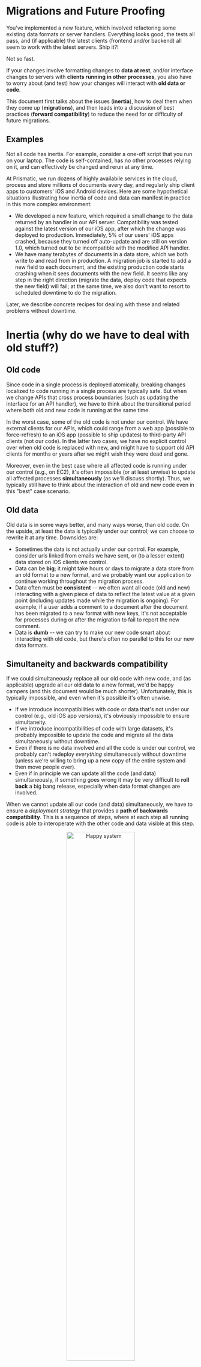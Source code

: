 # Migrations and Future Proofing

You've implemented a new feature, which involved refactoring some existing data formats or server handlers.  Everything looks good, the tests all pass, and (if applicable) the latest clients (frontend and/or backend) all seem to work with the latest servers.  Ship it?!

Not so fast.  

If your changes involve formatting changes to **data at rest**, and/or interface changes to servers with **clients running in other processes**, you also have to worry about (and test) how your changes will interact with **old data or code**.

This document first talks about the issues (**inertia**), how to deal them when they come up (**migrations**), and then leads into a discussion of best practices (**forward compatibility**) to reduce the need for or difficulty of future migrations.  

## Examples

Not all code has inertia.  For example, consider a one-off script that you run on your laptop.  The code is self-contained, has no other processes relying on it, and can effectively be changed and rerun at any time.

At Prismatic, we run dozens of highly availabile services in the cloud, process and store millions of documents every day, and regularly ship client apps to customers' iOS and Android devices.  Here are some hypothetical situations illustrating how inertia of code and data can manifest in practice in this more complex environment:

 - We developed a new feature, which required a small change to the data returned by an handler in our API server. Compatibility was tested against the latest version of our iOS app, after which the change was deployed to production.  Immediately, 5% of our users' iOS apps crashed, because they turned off auto-update and are still on version 1.0, which turned out to be incompatible with the modified API handler. 
 - We have many terabytes of documents in a data store, which we both write to and read from in production.  A migration job is started to add a new field to each document, and the existing production code starts crashing when it sees documents with the new field.  It seems like any step in the right direction (migrate the data, deploy code that expects the new field) will fail; at the same time, we also don't want to resort to scheduled downtime to do the migration.
    
Later, we describe concrete recipes for dealing with these and related problems without downtime.  

# Inertia (why do we have to deal with old stuff?) 

## Old code 

Since code in a single process is deployed atomically, breaking changes localized to code running in a single process are typically safe.  But when we change APIs that cross process boundaries (such as updating the interface for an API handler), we have to think about the transitional period where both old and new code is running at the same time.  

In the worst case, some of the old code is not under our control.  We have external clients for our APIs, which could range from a web app (possible to force-refresh) to an iOS app (possible to ship updates) to third-party API clients (not our code).  In the latter two cases, we have no explicit control over when old code is replaced with new, and might have to support old API clients for months or years after we might wish they were dead and gone.  

Moreover, even in the best case where all affected code is running under our control (e.g., on EC2), it's often impossible (or at least unwise) to update all affected processes **simultaneously** (as we'll discuss shortly).  Thus, we typically still have to think about the interaction of old and new code even in this "best" case scenario.


## Old data 

Old data is in some ways better, and many ways worse, than old code.  On the upside, at least the data is typically under our control; we can choose to rewrite it at any time.  Downsides are:

 - Sometimes the data is not actually under our control.  For example, consider urls linked from emails we have sent, or (to a lesser extent) data stored on iOS clients we control. 
 - Data can be **big**; it might take hours or days to migrate a data store from an old format to a new format, and we probably want our application to continue working throughout the migration process.
 - Data often must be **consistent** -- we often want all code (old and new) interacting with a given piece of data to reflect the latest value at a given point (including updates made while the migration is ongoing).  For example, if a user adds a comment to a document after the document has been migrated to a new format with new keys, it's not acceptable for processes during or after the migration to fail to report the new comment.
 - Data is **dumb** -- we can try to make our new code smart about interacting with old code, but there's often no parallel to this for our new data formats. 
 

## Simultaneity and backwards compatibility

If we could simultaneously replace all our old code with new code, and (as applicable) upgrade all our old data to a new format, we'd be happy campers (and this document would be much shorter).  Unfortunately, this is typically impossible, and even when it's possible it's often unwise.  

 - If we introduce incompatibilities with code or data that's not under our control (e.g., old iOS app versions), it's obviously impossible to ensure simultaneity.
 - If we introduce incompatibilities of code with large datasets, it's probably impossible to update the code and migrate all the data simultaneously without downtime.
 - Even if there is no data involved and all the code is under our control, we probably can't redeploy *everything* simultaneously without downtime (unless we're willing to bring up a new copy of the entire system and then move people over).  
 - Even if in principle we can update all the code (and data) simultaneously, if something goes wrong it may be very difficult to  **roll back** a big bang release, especially when data format changes are involved. 
 
When we cannot update all our code (and data) simultaneously, we have to ensure a *deployment strategy* that provides a **path of backwards compatibility**.  This is a sequence of steps, where at each step all running code is able to interoperate with the other code and data visible at this step.  

<p align="center"><img title="Happy system" src="migrations/1.png" width=60%></p>

This example shows a simple system, where we have two processes that read and write from a data store. There is a server that reads and writes to the same datastore and provides an API for clients (e.g, our iOS app).  In this case the system is "happy", since all all communication links are compatible (indicated by green links).  Conceptually, our deployment strategy must ensure that at every step the entire system stays "happy" in this way.

The next section describes recipes for such deployment strategies.


# Migrations (scenarios and strategies)

This section covers various scenarios and strategies for providing a path of backwards compatibility, in roughly increasing order of difficulty.  

## Full forwards and backwards compatibility

The best-case scenario is full compatibility.  All old code can interact with all new code and data, and all new code can interact with all old code and data out there.  

<p align="center"><img title="Happy change" src="migrations/2.png" width=50%></p>

In this happy scenario, new code can be deployed at any time, in any order.  Achieving this result often requires careful forethought (and sometimes incurs an accumulation of cruft, which can often only be removed by breaking changes).  A common significant change that can sometimes be carried out with full compatibility is the addition or removal of new optional keys/columns; this works when old code is sufficiently flexible to handle the new data as-is.  More on this in the next section on forward compatibility.

## Breaking code changes (no data changes)

As mentioned above, breaking changes to code are typically easier to deal with than breaking changes to data formats.  

### Deploy dependencies (additions only)

If your change only involves adding new methods to an API, or a new data format, old clients can often continue to function as-is.  For example, perhaps we add a new handler to our API to support of a new feature in our iOS app.  In this case, the typical complication is the introduction of a **deploy dependency** -- the server with the new APIs (or producer of the new data) must be deployed before all consumers of the new APIs/data.  The only exception is if the consumers are made robustly backwards compatible (able to gracefully handle missing new APIs/data), in which case we're in the previous happy situation.  

<p align="center"><img title="Deploy dependency" src="migrations/3.png" width=50%></p>

The basic steps in this deployment strategy are are:

1. The initial situation, with old server and client
2. The new server(s) are deployed, which are backwards-compatible with the old client
3. The new client(s) are deployed, which can rely on the functionality in the new server
4. (optional) At some later point, the old client is fully replaced by the new

Deploy dependencies are relatively harmless, but should be handled carefully to ensure that the new code is not deployed in the wrong order.  Whenever possible, server and client changes should be made in separate changesets, loudly *declared* in pull requests, and the client change should only be merged to a production branch *after* the server change has been merged and fully deployed.  

As we'll discuss in the final section, extensions to existing methods (such as the addition of new fields to responses) can often be handled in this setup if clients are carefully designed to be forward-compatible with such changes.  
 

### API versioning (breaking code changes)

Suppose we have an existing API method `/interests` that returns a list of `String`s to describe a user's interests.  A new feature of the iOS app requires more information about each interest, so we want to change this to a list of maps like `{'name':foo, ...}`.  Breaking changes like this introduce fatal cycles into the "deploy dependency graph", since new clients need new server APIs and old clients need old APIs, but all the old code can't usually be replaced simultaneously.  

<p align="center"><img title="Sad Panda" src="migrations/4.png" width=50%></p>

Assuming there are no changes to data at rest, these changes can be converted into the happier "additions only" scenario above by using **API versioning**, (e.g., adding a new method `v2/interests` rather than making breaking changes to `v1/interests`).   

<p align="center"><img title="API versioning" src="migrations/5.png" width=50%></p>

The deployment strategy here is the same as in the previous section:

1. The initial situation, with old server and client
2. The new server is deployed, with the old endpoint preserved for the old client and a new endpoint for the new client
3. The new client is deployed, which uses the new endpoint
4. (optional) At some later point, the old client is fully replaced and the old endpoint can be removed from the server.

The cost of API versioning is that until (4) you have two API methods that do similar things, and they must both be maintained and tested until all code that access the old one is gone and it can be deleted.  Maintenance is further complicated if both methods interact with common data that must be kept in sync, especially when the new method needs to store data not representable in the new format.


## Breaking data format changes 

As described in the previous section, backwards-incompatible data changes are more complex since data cannot typically be updated atomically the way code can; because data is both **big** and **dumb**, it may take a long time to migrate, and it typically can't smartly present itself to old code in a way that papers over the incompatibilities.  

*Note that this document primarily describes general approaches applicable to any data storage technology; for sufficiently "smart" systems (such as SQL) other approaches may be applicable, which we only touch on briefly here.*

### Aside: data versioning

As with APIs, overcoming breaking data format changes typically require **versioning** (or downtime).  There are at least two ways to version data:

1. **In-place:** store a version number inside each datum (or otherwise infer the version from the data), and as you upgrade overwrite the old datum (backing it up if desired).  Adapting the above example to data-at-rest, we might have a single storage location `interests` that stores a mapping from `user-id` to **either** `{:version "1" :data ["cats" "dogs"]}` or `{:version "2" :data [{:name "cats" ...} {:name "dogs" ...}]}`.
2. **Multi-place:** store data in a versioned location, so that new versions can live alongside old versions.  Using the same example, we might have one location `interests_1` that maps `user-id` to `["cats" "dogs"]` and a new location `interests_2` that maps `user-id` to `[{:name "cats" ...} {:name "dogs" ...}]`.

The advantage of in-place versioning is that there's a single location to find the latest version of a datum.  This can make it much easier to ensure data consistency between processes (as we'll see in a second), especially when there are multiple concurrent writers that need transactional semantics.  However, the disadvantage is that during deployment you must ensure that all running code can read all data versions currently in play.

Multi-place versioning can be simpler because each process can read data in a single format, by just choosing the appropriate location to read from.  However, now the onus is on the programmer to ensure consistency requirements are met across all versions of a datum in play.  When consistency requirements are lax (e.g., write-once data), this approach can be much simpler, and also has a much easier story for supporting old code and rolling back as needed.

As we will see, zero-downtime approaches to data migration typically involve either **pausing writes**, or deploying code that can **simultaneously read *or* write both versions** of data for the duration of the migration.  

### Migrating static data (no writers)

Things are simple if the data being migrated is static (or writes can be avoided or deferred during the migration).  In this case, the steps to migrate are:

1. The data is migrated in the background to the new format (multi-place versioning must be used to avoid breaking existing readers)
2. Readers are deployed to read the new format from location 
3. (optional) The old data can be deleted, and writes can resume on the new data
 
This is effectively a simplified version of the "Write Both" migration in the next subsection.  To migrate in-place, there is also a simplified version of the "Read Both" migration below that works when writes are paused.

### "Write Both" migrations (often best for single writer)

Things become significantly more complicated when you need to accommodate writes to your data during the migration process, because you have to ensure that writes during the migration are all captured in the new format by the end of the migration.  

If there is at most a single writer (per datum), the simplest option is often the "Write Both" migration with multi-place versioning.  

For example, when a new user signs up for Prismatic with a Twitter account, within seconds a worker process fetches the user's tweets, analyzes all shared URLs, and stores suggested topics in S3 for presentation later in the onboarding process.  While we have multiple workers computing topic suggestions, the data is effectively write-once with no concurrency concerns, so a "Write Both" migration was appropriate when we wanted to make breaking changes to the suggestions data format.

<p align="center"><img title="Write Both" src="migrations/6.png" width=60%></p>

In this deployment strategy, the writer propagates changes to both the new and old formats throughout the duration of the migration:  

1. The initial situation, with one read/write process and any number of additional readers interacting with the old data
2. The writer is deployed with code that continues to read from the old location, but writes to **both** the old location as well as a new location in the new format 
3. The data is batch migrated from the old to new format.  Note that the batch migration process is technically an additional writer that must be properly synchronized with other writer(s) to avoid losing their concurrent updates.  This can sometimes be simplified by running the migration **inside** the writer (which could be combined with step (2) in a single deploy).  
4. Readers are deployed to read from the new location
5. The writer is deployed to read and write only from the new location, and old data can be archived

The primary advantages of this approach are:

 - Readers only need to be deployed once, and the writer only needs to be deployed twice
 - Readers do not need to be concerned with multiple versions of data, and it's always clear where to find the latest version of a datum
 - Readers can be updated incrementally -- if you have many different clients for your data, you can take as long as you want to move them all over to the new format in step (4) -- and each reader only needs to be updated and deployed once
 
However, there are several disadvantages that are alleviated by the more complex "Read Latest" migration described next:

 - The new format cannot be used to store new information not representable in the old format until all old data is migrated and the migration is completed in step (5).  
 - Multi-place versioning must be used, which requires twice as much storage and write bandwidth during the migration
 - It can be difficult to adapt this approach to multiple concurrent writers, because unless all writers are deployed concurrently in step (5) data loss can ensue (new writer 1 writes a new datum to the new format only, while old writer 2 is still reading from the old format)
 - Even with a single writer, it can be difficult to properly synchronize the writer and batch migration job across the two data locations to avoid concurrency issues
 
#### Variations: SQL databases and transaction logs

That said, there are some common variations of the "Write Both" approach for multiple writers that can work well for "sufficiently smart" data, such as a SQL database.  For instance, several systems ([1](https://github.com/soundcloud/lhm),[2](https://www.facebook.com/note.php?note_id=430801045932),[3](http://openarkkit.googlecode.com/svn/trunk/openarkkit/doc/html/oak-online-alter-table.html)) use *triggers* to propagate updates to the old format to the new format during a migration.  [Others](https://github.com/freels/table_migrator) rely instead on an indexed `updated_at` timestamp column to find rows that still need to be migrated.

Similar schemes can be concocted to work with any system that maintains an explicit write log, since the latest state of the new data can always be reconstructed from the write log.

 
### "Read Latest" migrations

The "Read Latest" migration is more complex than "Write Both".  In exchange for this complexity, it easily accommodates multiple writers, in-place migrations, and the storage of new information in the new format before (or without) a batch migration of old data.  

For example, we have many terabytes of old documents stored at Prismatic, and at any time any document could be retrieved (or modified) by any user visiting their profile page (and potentially doing a new action).  When we've made breaking changes to the format, we've done a "Read Latest" migration to ensure safety in the face of concurrent writes. 

<p align="center"><img title="Read Both" src="migrations/7.png" width=60%></p>

The basic idea here is that rather than trying to keep both new and old formats up-to-date at all times, we ensure that readers are able to find and access the latest version of a datum at any point, whether it be old or new:  

1. The initial situation, with any number of readers and writers interacting with the old data.
2. In any order: 
   - All readers are deployed with the ability to read both the new and old formats.  If the new data will be stored in a new location, readers should always check the new location first, and only fall back to the old if the new version is not yet present (note potential concurrency issue, which can be avoided by using in-place versioning).  
   - All writers are deployed with the same reading behavior, where they write data back *in the format / location it was read in*.  
3. Writers can be deployed to *upgrade on write* to the new version.
4. (optional) The data is batch migrated from the old to new format
5. (optional) Cleanup of old data and code for interacting with the old data format

The primary advantages of this approach are:
 
 - The migration can be done with in-place versioning, which works fine with multiple writers (without adding any additional concurrency concerns) 
 - New information can be stored in the new format starting at (3), before old data is batch migrated  
 - The batch migration can be put off indefinitely, so long as a code path for lazy migration of all old datums is maintained
 
The disadvantages are:
 
 - More total deployments are needed to fully move through the process (three deployments for writers and two for readers).  Note that if the last two steps are skipped, the deploy count is actually the same as "Write Both".
 - Readers need to be concerned with handling both formats.  In principle, this could involve a lot of forked code paths for handling old and new data.  In practice, this can typically be done simply by always using a "new" in-memory representation, upgrading datums on read, and downgrading on write as necessary.

#### Variations: single reader/writer

If only a single process interacts with the data whose format is changing, a much simpler version of the "Read Latest" migration can be used where steps 2 and 3 are combined into a single deploy that lazily migrates the data to the new format (data is always upgraded on read, and written in the new format).  


# Pay it forward

Ensuring **forward compatibility** means writing code that will accommodate future changes to data and clients with a minimum of backwards incompatibilities.  This is very difficult because doing it perfectly involves predicting the future.  However, there are a variety of things we can do to make it less likely that we'll fall into the more difficult situations described above.

## Don't be rash

When you introduce a new API endpoint or format for data at rest, think hard.  These decisions should generally be taken much more seriously than API or data decisions that won't leave a single process.  You may end up with terabytes of data stored in this format, or stubborn users who refuse to update their two-year-old iOS client that accesses your API, and be stuck with this decision for a long time.  Think it through, bounce it off a co-worker or two, and imagine yourself two years in the future working through the worst options in the previous section before committing. 

If you can test a new feature on the web (where you have to support old clients for a day), that's probably preferable to supporting your API for a year on iOS.  If testing on iOS is the best option, try to design the client code such that it degrades gracefully if you remove the server-side API so you're not stuck with it.  If you're designing an experimental server-side feature, see if you can store the data off to the side (e.g., in a different location, rather than together with currently critical data) so you can just delete it if the experiment fails rather than being saddled with this data forever without a huge migration project.  

## Version up-front 

Most of the migration options above involve versioning of data and APIs.  You'll probably make things simpler if you version up-front.  Provide space to introduce new versions of API methods, and store your data with a version inside or inside a versioned bucket.  

## Constrain access when appropriate

As we've seen above, migrations become increasingly difficult as more processes need to read (and especially write) a given piece of data.  Multiple writers always come with potentially concurrency issues, and these are only made worse when the data format needs to change in the future.  Hiding data behind an API rather than accessing directly from a variety of systems can simplify concurrency issues and future migrations, although it can also increase the overall system complexity and add latency, so should be considered carefully on a case-by-case basis.

## Be safe, but not overly strict

Know that things will change in the future, and try to ensure that your code won't fail silently when dealing with incompatible code or data.  This means [schematizing](https://github.com/Prismatic/schema) API endpoints and reads and writes of data when it crosses process boundaries. 

That said, the best case above happens when your data and endpoints are both forward and backwards compatible.  Overly strict schemas can make forward compatibility very difficult.  Think about **schema evolution** in advance, and ways that you can make your code flexible without hampering safety.  For example, if you allow your code to accept arbitrary new keys on data, the system will be much easier to extend without explicit API or data versioning.  (There is a lot of existing literature about this with regards to protocol buffers, where one common but controversial suggestion is to make all fields optional to maximize potential for forward compatibility).  One potential "gotcha" here is what to do when writing back a modified datum with new fields, or sending datums with new fields back to an API in subsequent requests -- neither dropping nor including the field can always be correct, so there are no easy answers without thinking hard about your application.  


